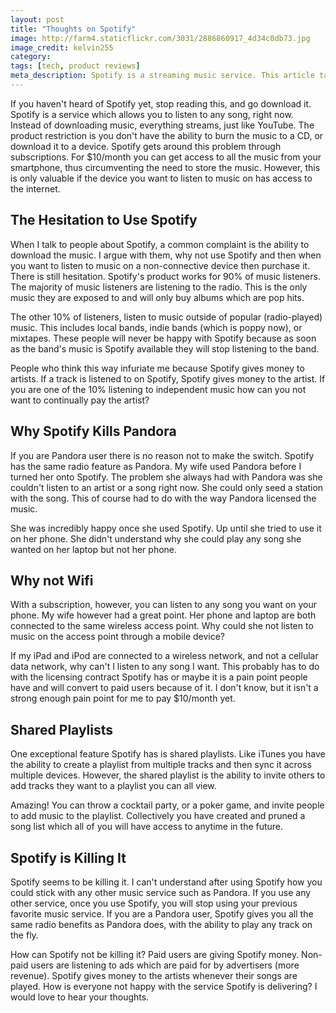 ```yaml
---
layout: post
title: "Thoughts on Spotify"
image: http://farm4.staticflickr.com/3031/2886860917_4d34c0db73.jpg
image_credit: kelvin255
category: 
tags: [tech, product reviews]
meta_description: Spotify is a streaming music service. This article talks about pro's and con's of the service.
---
```

If you haven't heard of Spotify yet, stop reading this, and go download it. Spotify is a service which allows you to listen to any song, right now. Instead of downloading music, everything streams, just like YouTube. The product restriction is you don't have the ability to burn the music to a CD, or download it to a device. Spotify gets around this problem through subscriptions. For $10/month you can get access to all the music from your smartphone, thus circumventing the need to store the music. However, this is only valuable if the device you want to listen to music on has access to the internet.

## The Hesitation to Use Spotify
When I talk to people about Spotify, a common complaint is the ability to download the music. I argue with them, why not use Spotify and then when you want to listen to music on a non-connective device then purchase it. There is still hesitation. Spotify's product works for 90% of music listeners. The majority of music listeners are listening to the radio. This is the only music they are exposed to and will only buy albums which are pop hits.

The other 10% of listeners, listen to music outside of popular (radio-played) music. This includes local bands, indie bands (which is poppy now), or mixtapes. These people will never be happy with Spotify because as soon as the band's music is Spotify available they will stop listening to the band.

People who think this way infuriate me because Spotify gives money to artists. If a track is listened to on Spotify, Spotify gives money to the artist. If you are one of the 10% listening to independent music how can you not want to continually pay the artist?

## Why Spotify Kills Pandora
If you are Pandora user there is no reason not to make the switch. Spotify has the same radio feature as Pandora. My wife used Pandora before I turned her onto Spotify. The problem she always had with Pandora was she couldn't listen to an artist or a song right now. She could only seed a station with the song. This of course had to do with the way Pandora licensed the music.

She was incredibly happy once she used Spotify. Up until she tried to use it on her phone. She didn't understand why she could play any song she wanted on her laptop but not her phone. 

## Why not Wifi
With a subscription, however, you can listen to any song you want on your phone. My wife however had a great point. Her phone and laptop are both connected to the same wireless access point. Why could she not listen to music on the access point through a mobile device?

If my iPad and iPod are connected to a wireless network, and not a cellular data network, why can't I listen to any song I want. This probably has to do with the licensing contract Spotify has or maybe it is a pain point people have and will convert to paid users because of it. I don't know, but it isn't a strong enough pain point for me to pay $10/month yet.

## Shared Playlists
One exceptional feature Spotify has is shared playlists. Like iTunes you have the ability to create a playlist from multiple tracks and then sync it across multiple devices. However, the shared playlist is the ability to invite others to add tracks they want to a playlist you can all view.

Amazing! You can throw a cocktail party, or a poker game, and invite people to add music to the playlist. Collectively you have created and pruned a song list which all of you will have access to anytime in the future.

## Spotify is Killing It
Spotify seems to be killing it. I can't understand after using Spotify how you could stick with any other music service such as Pandora. If you use any other service, once you use Spotify, you will stop using your previous favorite music service. If you are a Pandora user, Spotify gives you all the same radio benefits as Pandora does, with the ability to play any track on the fly.

How can Spotify not be killing it? Paid users are giving Spotify money. Non-paid users are listening to ads which are paid for by advertisers (more revenue). Spotify gives money to the artists whenever their songs are played. How is everyone not happy with the service Spotify is delivering? I would love to hear your thoughts.

